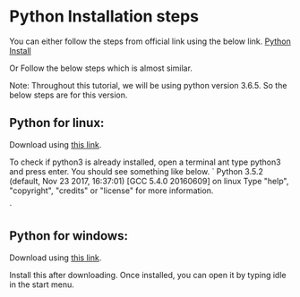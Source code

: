 # Python Installation steps

You can either follow the steps from official link using the below link.
[Python Install](https://www.python.org/downloads/)

Or Follow the below steps which is almost similar.

Note:
Throughout this tutorial, we will be using python version 3.6.5. So the below steps are for this version.

## Python for linux:
Download using [this link](https://www.python.org/ftp/python/3.6.5/Python-3.6.5.tar.xz).

To check if python3 is already installed, open a terminal ant type python3 and press enter. You should see something like below.
`
Python 3.5.2 (default, Nov 23 2017, 16:37:01)
[GCC 5.4.0 20160609] on linux
Type "help", "copyright", "credits" or "license" for more information.
>>>
`

## Python for windows:
Download using [this link](https://www.python.org/ftp/python/3.6.5/python-3.6.5-amd64.exe).

Install this after downloading. Once installed, you can open it by typing idle in the start menu.
